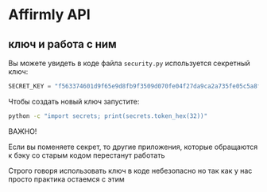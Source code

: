# Affirmly API

## ключ и работа с ним

Вы можете увидеть в коде файла `security.py`
используется секретный ключ:

```python
SECRET_KEY = "f563374601d9f65e9d8fb9f3509d070fe04f27da9ca2a735fe05c5a8ffa79e5f"
```

Чтобы создать новый ключ запустите:

```bash
python -c "import secrets; print(secrets.token_hex(32))"
```

ВАЖНО!

Если вы поменяете секрет, то другие
приложения, которые обращаются к бэку со старым кодом перестанут работать

Строго говоря использовать ключ в коде небезопасно
но так как у нас просто практика остаемся с этим